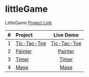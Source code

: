 # littleGame

LittleGame [Project Link](https://a19091908.github.io/littleGame/)

|  #  | Project                                                                             |                  Live Demo                  |
| :-: | :-----------------------------------------------------------------------------------| :-----------------------------------------: |
|  1  | [Tic-Tac-Toe](https://github.com/a19091908/littleGame/blob/master/Tic-Tac-Toe.html) |       [Tic-Tac-Toe](https://a19091908.github.io/littleGame/Tic-Tac-Toe.html)    |
|  2  | [Painter](https://github.com/a19091908/littleGame/blob/master/painter)              |       [Painter](https://a19091908.github.io/littleGame/painter/index.html)    |
|  3  | [Timer](https://github.com/a19091908/littleGame/blob/master/timer.html)             |       [Timer](./timer.html)                 |
|  4  | [Mase](https://github.com/a19091908/littleGame/blob/master/mase.html)               |       [Mase](./mase.html)                   |


